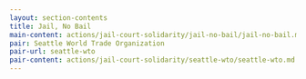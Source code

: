 ```yaml
---
layout: section-contents
title: Jail, No Bail
main-content: actions/jail-court-solidarity/jail-no-bail/jail-no-bail.md
pair: Seattle World Trade Organization
pair-url: seattle-wto
pair-content: actions/jail-court-solidarity/seattle-wto/seattle-wto.md
---
```

